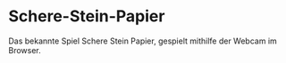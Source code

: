 # Schere-Stein-Papier
Das bekannte Spiel Schere Stein Papier, gespielt mithilfe der Webcam im Browser.